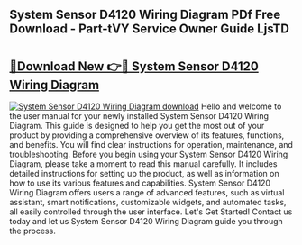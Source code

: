 ## System Sensor D4120 Wiring Diagram PDf Free Download - Part-tVY Service Owner Guide LjsTD

# <h2><a href="http://dfl0ac.blite.top/?on=System+Sensor+D4120+Wiring+Diagram">🔗Download New 👉🔴 System Sensor D4120 Wiring Diagram</a></h2>

[![System Sensor D4120 Wiring Diagram download](https://i.imgur.com/lujVjoI.png)](http://dfl0ac.blite.top/?on=System+Sensor+D4120+Wiring+Diagram)
Hello and welcome to the user manual for your newly installed System Sensor D4120 Wiring Diagram. This guide is designed to help you get the most out of your product by providing a comprehensive overview of its features, functions, and benefits. You will find clear instructions for operation, maintenance, and troubleshooting. Before you begin using your System Sensor D4120 Wiring Diagram, please take a moment to read this manual carefully. It includes detailed instructions for setting up the product, as well as information on how to use its various features and capabilities. System Sensor D4120 Wiring Diagram offers users a range of advanced features, such as virtual assistant, smart notifications, customizable widgets, and automated tasks, all easily controlled through the user interface. Let's Get Started! Contact us today and let us System Sensor D4120 Wiring Diagram guide you through the process.
